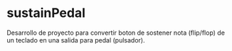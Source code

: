 # sustainPedal
Desarrollo de proyecto para convertir boton de sostener nota (flip/flop) de un teclado en una salida para pedal (pulsador).

